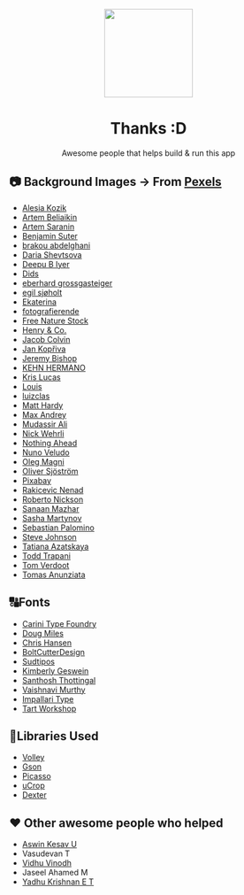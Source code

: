 <p align="center"> 
	<img src="https://github.com/VishnuSanal/Quotes/blob/master/Screenshots/icon.png" width=160 height=160>
</p>

<h1 align="center">
	Thanks :D
</h1>

<p align="center">
	Awesome people that helps build & run this app
</p>

## 📷 Background Images -> From [Pexels](https://www.pexels.com)

 - [Alesia Kozik](https://www.pexels.com/@alesiakozik)
 - [Artem Beliaikin](https://www.pexels.com/@belart84)
 - [Artem Saranin](https://www.pexels.com/@arts)
 - [Benjamin Suter](https://www.pexels.com/@benjaminjsuter)
 - [brakou abdelghani](https://www.pexels.com/@brakou)
 - [Daria Shevtsova](https://www.pexels.com/@daria)
 - [Deepu B Iyer](https://www.pexels.com/@deepu-b-iyer)
 - [Dids](https://www.pexels.com/@didsss)
 - [eberhard grossgasteiger](https://www.pexels.com/@eberhardgross)
 - [egil sjøholt](https://www.pexels.com/@egos68)
 - [Ekaterina](https://www.pexels.com/@octoptimist)
 - [fotografierende](https://www.pexels.com/@fotografierende)
 - [Free Nature Stock](https://www.pexels.com/@free-nature-stock)
 - [Henry & Co.](https://www.pexels.com/@hngstrm)
 - [Jacob Colvin](https://www.pexels.com/@jake-pnw)
 - [Jan Kopřiva](https://www.pexels.com/@koprivakart)
 - [Jeremy Bishop](https://www.pexels.com/@jeremy-bishop-1260133)
 - [KEHN HERMANO](https://www.pexels.com/@brotherkehn)
 - [Kris Lucas](https://www.pexels.com/@krislucas90)
 - [Louis](https://www.pexels.com/@louis-965146)
 - [luizclas ](https://www.pexels.com/@luizclas-170497)
 - [Matt Hardy](https://www.pexels.com/@matthardy)
 - [Max Andrey](https://www.pexels.com/@maxandrey)
 - [Mudassir Ali](https://www.pexels.com/@pixelcop)
 - [Nick Wehrli](https://www.pexels.com/@oidonnyboy)
 - [Nothing Ahead](https://www.pexels.com/@ian-panelo)
 - [Nuno Veludo](https://www.pexels.com/@nuno-veludo-1894556)
 - [Oleg Magni](https://www.pexels.com/@oleg-magni)
 - [Oliver Sjöström](https://www.pexels.com/@ollivves)
 - [Pixabay](https://www.pexels.com/@pixabay)
 - [Rakicevic Nenad](https://www.pexels.com/@rakicevic-nenad-233369)
 - [Roberto Nickson](https://www.pexels.com/@rpnickson)
 - [Sanaan Mazhar](https://www.pexels.com/@sanaan)
 - [Sasha Martynov](https://www.pexels.com/@lazybird)
 - [Sebastian Palomino](https://www.pexels.com/@sebastian-palomino-933481)
 - [Steve Johnson](https://www.pexels.com/@steve)
 - [Tatiana Аzatskaya](https://www.pexels.com/@tatiana-zatskaya-1995264)
 - [Todd Trapani](https://www.pexels.com/@todd-trapani-488382)
 - [Tom Verdoot](https://www.pexels.com/@bowovisuals)
 - [Tomas Anunziata](https://www.pexels.com/@tomas-anunziata-129267)

## 🔠Fonts

 - [Carini Type Foundry](https://www.1001fonts.com/users/carini)
 - [Doug Miles](https://www.1001fonts.com/users/dougmiles)
 - [Chris Hansen](https://www.1001fonts.com/users/chrisx)
 - [BoltCutterDesign](https://www.1001fonts.com/users/boltcutterdesign)
 - [Sudtipos](https://fonts.google.com/specimen/Aladin?preview.text_type=custom#about)
 - [Kimberly Geswein](https://fonts.google.com/specimen/Indie+Flower?preview.text_type=custom#about)
 - [Santhosh Thottingal](https://fonts.google.com/specimen/Chilanka?preview.text_type=custom#about)
 - [Vaishnavi Murthy](https://fonts.google.com/specimen/Akaya+Telivigala?preview.text_type=custom#about)
 - [Impallari Type](https://fonts.google.com/specimen/Dancing+Script?preview.text_type=custom#about)
 - [Tart Workshop](https://fonts.google.com/specimen/Fredericka+the+Great?preview.text_type=custom#about) 

## 📑Libraries Used
 - [Volley](https://github.com/google/volley)
 - [Gson](https://github.com/google/gson)
 - [Picasso](https://square.github.io/picasso/)
 - [uCrop](https://github.com/Yalantis/uCrop)
 - [Dexter](https://github.com/Karumi/Dexter)

## ♥ Other awesome people who helped

 - [Aswin Kesav U](https://www.twitter.com/KesavAswin/)
 - Vasudevan T
 - [Vidhu Vinodh](https://www.instagram.com/vidhu_vinodh/)
 - Jaseel Ahamed M
 - [Yadhu Krishnan E T](https://www.instagram.com/yadhu1020/)
